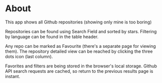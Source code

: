 # About

This app shows all Github repositories (showing only mine is too boring)

Repositories can be found using Search Field and sorted by stars. Filtering by language can be found in the table header.

Any repo can be marked as Favourite (there's a separate page for viewing them). The repository detailed view can be reached by clicking the three dots icon (last column).

Favorites and filters are being stored in the browser's local storage. Github API search requests are cached, so return to the previous results page is instant.
